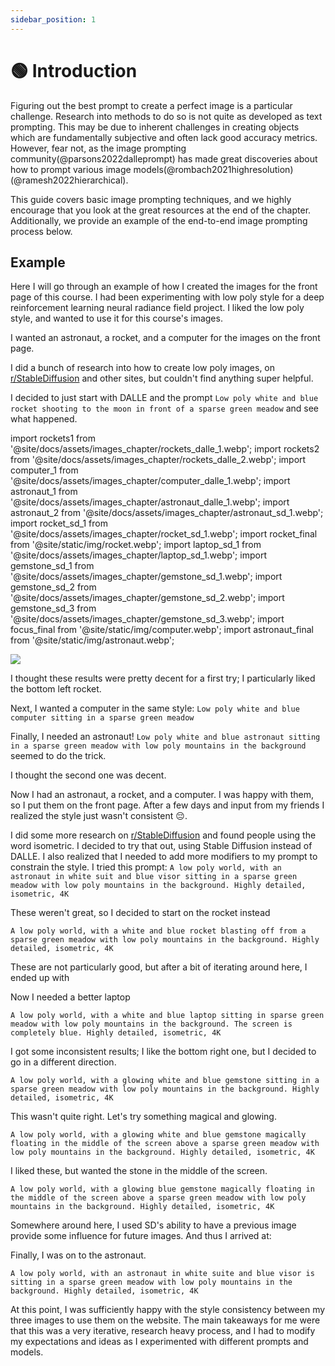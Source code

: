 ```yaml
---
sidebar_position: 1
---
```


# 🟢 Introduction

Figuring out the best prompt to create a perfect image is a particular challenge.
Research into methods to do so is not quite as developed as text prompting. This
may be due to inherent challenges in creating objects which are fundamentally subjective
and often lack good accuracy metrics. However, fear not, as the image prompting 
community(@parsons2022dalleprompt) has made great discoveries about how to prompt various image models(@rombach2021highresolution)(@ramesh2022hierarchical).

This guide covers basic image prompting techniques, and we highly encourage 
that you look at the great resources at the end of the chapter.
Additionally, we provide an example of the end-to-end image prompting process below.


## Example

Here I will go through an example of how I created the images for the front page of this course. 
I had been experimenting with low poly style for a deep reinforcement learning
neural radiance field project. I liked the low poly style, and wanted to use it 
for this course's images. 

I wanted an astronaut, a rocket, and a computer for the images on the front page.

I did a bunch of research into how to create low poly images, on [r/StableDiffusion](https://www.reddit.com/r/StableDiffusion/)
and other sites, but couldn't find anything super helpful.

I decided to just start with DALLE and the prompt `Low poly white and blue rocket shooting to the moon in front of a sparse green meadow` and see what happened.

import rockets1 from '@site/docs/assets/images_chapter/rockets_dalle_1.webp';
import rockets2 from '@site/docs/assets/images_chapter/rockets_dalle_2.webp';
import computer_1 from '@site/docs/assets/images_chapter/computer_dalle_1.webp';
import astronaut_1 from '@site/docs/assets/images_chapter/astronaut_dalle_1.webp';
import astronaut_2 from '@site/docs/assets/images_chapter/astronaut_sd_1.webp';
import rocket_sd_1 from '@site/docs/assets/images_chapter/rocket_sd_1.webp';
import rocket_final from '@site/static/img/rocket.webp';
import laptop_sd_1 from '@site/docs/assets/images_chapter/laptop_sd_1.webp';
import gemstone_sd_1 from '@site/docs/assets/images_chapter/gemstone_sd_1.webp';
import gemstone_sd_2 from '@site/docs/assets/images_chapter/gemstone_sd_2.webp';
import gemstone_sd_3 from '@site/docs/assets/images_chapter/gemstone_sd_3.webp';
import focus_final from '@site/static/img/computer.webp';
import astronaut_final from '@site/static/img/astronaut.webp';

<div style={{textAlign: 'center'}}>
  <img src={rockets1} style={{width: "750px"}}/>
</div>


<div style={{textAlign: 'center'}}>
  <LazyLoadImage src={rockets2} style={{width: "750px"}} />
</div>

I thought these results were pretty decent for a first try; I particularly liked
the bottom left rocket.

Next, I wanted a computer in the same style: `Low poly white and blue computer sitting in a sparse green meadow`

<div style={{textAlign: 'center'}}>
  <LazyLoadImage src={computer_1} style={{width: "750px"}} />
</div>

Finally, I needed an astronaut! `Low poly white and blue astronaut sitting in a sparse green meadow with low poly mountains in the background` seemed to do the trick.

<div style={{textAlign: 'center'}}>
  <LazyLoadImage src={astronaut_1} style={{width: "750px"}} />
</div>

I thought the second one was decent.

Now I had an astronaut, a rocket, and a computer. I was happy with them,
so I put them on the front page. After a few days and input from my friends I
realized the style just wasn't consistent 😔.


I did some more research on [r/StableDiffusion](https://www.reddit.com/r/StableDiffusion/) and found people using the word isometric. I decided to try that out, using Stable Diffusion instead of DALLE.
I also realized that I needed to add more modifiers to my prompt
to constrain the style. I tried this prompt:
`A low poly world, with an astronaut in white suit and blue visor sitting in a sparse green meadow with low poly mountains in the background. Highly detailed, isometric, 4K`

<div style={{textAlign: 'center'}}>
  <LazyLoadImage src={astronaut_2} style={{width: "250px"}} />
</div>

These weren't great, so I decided to start on the rocket instead

`A low poly world, with a white and blue rocket blasting off from a sparse green meadow with low poly mountains in the background. Highly detailed, isometric, 4K`

<div style={{textAlign: 'center'}}>
  <LazyLoadImage src={rocket_sd_1} style={{width: "250px"}} />
</div>

These are not particularly good, but after a bit of iterating around here, I ended up with 

<div style={{textAlign: 'center'}}>
  <LazyLoadImage src={rocket_final} style={{width: "250px"}} />
</div>

Now I needed a better laptop

`A low poly world, with a white and blue laptop sitting in sparse green meadow with low poly mountains in the background. The screen is completely blue. Highly detailed, isometric, 4K`

<div style={{textAlign: 'center'}}>
  <LazyLoadImage src={laptop_sd_1} style={{width: "250px"}} />
</div>

I got some inconsistent results; I like the bottom right one, but I decided to go in a different direction.

`A low poly world, with a glowing white and blue gemstone sitting in a sparse green meadow with low poly mountains in the background. Highly detailed, isometric, 4K`

<div style={{textAlign: 'center'}}>
  <LazyLoadImage src={gemstone_sd_1} style={{width: "250px"}} />
</div>

This wasn't quite right. Let's try something magical and glowing.

`A low poly world, with a glowing white and blue gemstone magically floating in the middle of the screen above a sparse green meadow with low poly mountains in the background. Highly detailed, isometric, 4K`

<div style={{textAlign: 'center'}}>
  <LazyLoadImage src={gemstone_sd_2} style={{width: "250px"}} />
</div>

I liked these, but wanted the stone in the middle of the screen.

`A low poly world, with a glowing blue gemstone magically floating in the middle of the screen above a sparse green meadow with low poly mountains in the background. Highly detailed, isometric, 4K`

<div style={{textAlign: 'center'}}>
  <LazyLoadImage src={gemstone_sd_3} style={{width: "250px"}} />
</div>

Somewhere around here, I used SD's ability to have a previous image provide some influence for future images.
And thus I arrived at:

<div style={{textAlign: 'center'}}>
  <LazyLoadImage src={focus_final} style={{width: "250px"}} />
</div>

Finally, I was on to the astronaut.

`A low poly world, with an astronaut in white suite and blue visor is sitting in a sparse green meadow with low poly mountains in the background. Highly detailed, isometric, 4K`

<div style={{textAlign: 'center'}}>
  <LazyLoadImage src={astronaut_final} style={{width: "250px"}} />
</div>

At this point, I was sufficiently happy with the style consistency between my three images to use them
on the website. The main takeaways for me were that this was a very iterative, research heavy process,
and I had to modify my expectations and ideas as I experimented with different prompts and models.